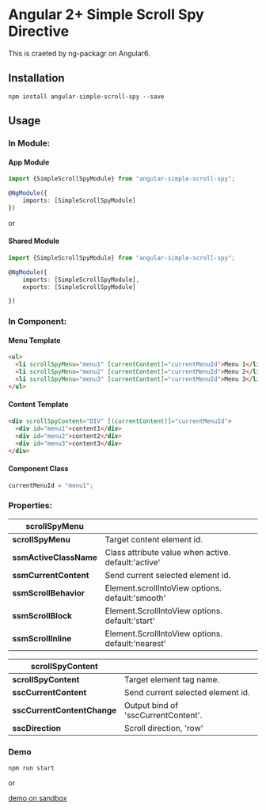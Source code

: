 # Angular 2+ Simple Scroll Spy Directive

This is craeted by ng-packagr on Angular6.

## Installation

```
npm install angular-simple-scroll-spy --save
```

## Usage

### In Module:

#### App Module

```typescript
import {SimpleScrollSpyModule} from "angular-simple-scroll-spy";

@NgModule({
	imports: [SimpleScrollSpyModule]
})
```

or

#### Shared Module

```typescript
import {SimpleScrollSpyModule} from "angular-simple-scroll-spy";

@NgModule({
	imports: [SimpleScrollSpyModule],
	exports: [SimpleScrollSpyModule]

})
```

### In Component:

#### Menu Template

```html
<ul>
  <li scrollSpyMenu="menu1" [currentContent]="currentMenuId">Menu 1</li>
  <li scrollSpyMenu="menu2" [currentContent]="currentMenuId">Menu 2</li>
  <li scrollSpyMenu="menu3" [currentContent]="currentMenuId">Menu 3</li>
</ul>
```

#### Content Template

```html
<div scrollSpyContent="DIV" [(currentContent)]="currentMenuId">
  <div id="menu1">content1</div>
  <div id="menu2">content2</div>
  <div id="menu3">content3</div>
</div>
```

#### Component Class

```typescript
currentMenuId = "menu1";
```

### Properties:

|scrollSpyMenu||
-|-
|**scrollSpyMenu**|Target content element id.|
|**ssmActiveClassName**|Class attribute value when active. default:'active'|
|**ssmCurrentContent**|Send current selected element id.|
|**ssmScrollBehavior**|Element.scrollIntoView options. default:'smooth'|
|**ssmScrollBlock**|Element.ScrollIntoView options. default:'start'|
|**ssmScrollInline**|Element.ScrollIntoView options. default:'nearest'|

|scrollSpyContent||
-|-
|**scrollSpyContent**|Target element tag name.|
|**sscCurrentContent**|Send current selected element id.|
|**sscCurrentContentChange**|Output bind of 'sscCurrentContent'.|
|**sscDirection**|Scroll direction, 'row'|'column'. default:'row'|

### Demo

```
npm run start
```

or

[demo on sandbox](https://codesandbox.io/s/710p7wwkvq)

